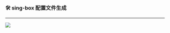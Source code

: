 ### 🛠 sing-box 配置文件生成

---

![](https://gitee.com/justdoitor/gitee-images-plus/raw/master/images/202405161455397.jpg)

